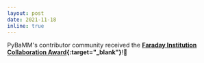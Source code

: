 ```yaml
---
layout: post
date: 2021-11-18
inline: true
---
```


PyBaMM's contributor community received the **[Faraday Institution Collaboration Award](https://www.faraday.ac.uk/awards-winners-2021/){:target="_blank"}**!:battery:

